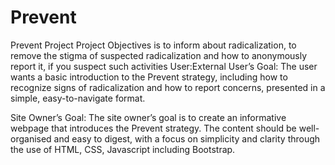 # Prevent
Prevent Project
Project Objectives is to inform about radicalization, to remove the stigma of suspected radicalization and how to anonymously report it,  if you suspect such activities
User:External User’s Goal:
 The user wants a basic introduction to the Prevent strategy, including how to recognize signs of 
radicalization and how to report concerns, presented in a simple, easy-to-navigate format.
 
 Site Owner’s Goal:
 The site owner’s goal is to create an informative webpage that introduces the Prevent strategy. The 
content should be well-organised and easy to digest, with a focus on simplicity and clarity through the 
use of HTML, CSS, Javascript including Bootstrap.
